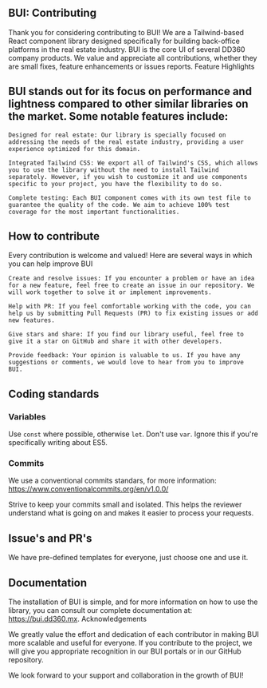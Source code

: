 ## **BUI: Contributing**

Thank you for considering contributing to BUI! We are a Tailwind-based React component library designed specifically for building back-office platforms in the real estate industry. BUI is the core UI of several DD360 company products. We value and appreciate all contributions, whether they are small fixes, feature enhancements or issues reports.
Feature Highlights

## **BUI stands out for its focus on performance and lightness compared to other similar libraries on the market. Some notable features include:**

    Designed for real estate: Our library is specially focused on addressing the needs of the real estate industry, providing a user experience optimized for this domain.

    Integrated Tailwind CSS: We export all of Tailwind's CSS, which allows you to use the library without the need to install Tailwind separately. However, if you wish to customize it and use components specific to your project, you have the flexibility to do so.

    Complete testing: Each BUI component comes with its own test file to guarantee the quality of the code. We aim to achieve 100% test coverage for the most important functionalities.

## **How to contribute**

Every contribution is welcome and valued! Here are several ways in which you can help improve BUI

    Create and resolve issues: If you encounter a problem or have an idea for a new feature, feel free to create an issue in our repository. We will work together to solve it or implement improvements.

    Help with PR: If you feel comfortable working with the code, you can help us by submitting Pull Requests (PR) to fix existing issues or add new features.

    Give stars and share: If you find our library useful, feel free to give it a star on GitHub and share it with other developers.

    Provide feedback: Your opinion is valuable to us. If you have any suggestions or comments, we would love to hear from you to improve BUI.

## **Coding standards**


### Variables

Use `const` where possible, otherwise `let`. Don't use `var`.
Ignore this if you're specifically writing about ES5.

### Commits

We use a conventional commits standars, for more information: https://www.conventionalcommits.org/en/v1.0.0/

Strive to keep your commits small and isolated. This helps the reviewer understand what is going on and makes it easier to process your requests.


## Issue's and PR's

We have pre-defined templates for everyone, just choose one and use it.

## Documentation
The installation of BUI is simple, and for more information on how to use the library, you can consult our complete documentation at: https://bui.dd360.mx.
Acknowledgements

We greatly value the effort and dedication of each contributor in making BUI more scalable and useful for everyone. If you contribute to the project, we will give you appropriate recognition in our BUI portals or in our GitHub repository.

We look forward to your support and collaboration in the growth of BUI!